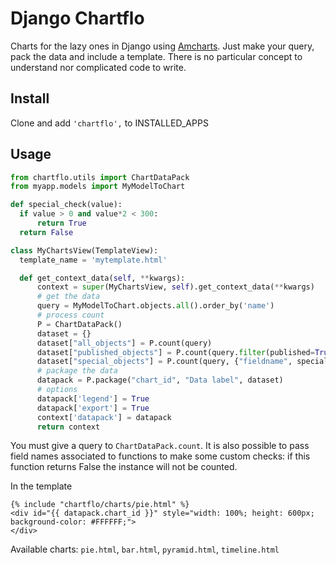 Django Chartflo
===============

Charts for the lazy ones in Django using [Amcharts](https://www.amcharts.com). Just make your query, pack the data and 
include a template. 
There is no particular concept to understand nor complicated code to write.

Install
--------------

Clone and add `'chartflo',` to INSTALLED_APPS

Usage
--------------

  ```python
from chartflo.utils import ChartDataPack
from myapp.models import MyModelToChart

def special_check(value):
	if value > 0 and value*2 < 300:
		return True
	return False

class MyChartsView(TemplateView):
    template_name = 'mytemplate.html'

    def get_context_data(self, **kwargs):
        context = super(MyChartsView, self).get_context_data(**kwargs)
        # get the data
        query = MyModelToChart.objects.all().order_by('name')
		# process count
        P = ChartDataPack()
        dataset = {}
        dataset["all_objects"] = P.count(query)
        dataset["published_objects"] = P.count(query.filter(published=True))
        dataset["special_objects"] = P.count(query, {"fieldname", special_check})
        # package the data
        datapack = P.package("chart_id", "Data label", dataset)
        # options
        datapack['legend'] = True
        datapack['export'] = True
        context['datapack'] = datapack
        return context
  ```

You must give a query to ``ChartDataPack.count``. It is also possible to pass field names associated to functions to 
make some custom checks: if this function returns False the instance will not be counted.

In the template

   ```django
{% include "chartflo/charts/pie.html" %}
<div id="{{ datapack.chart_id }}" style="width: 100%; height: 600px; background-color: #FFFFFF;">
</div>
   ```

Available charts: `pie.html`, `bar.html`, `pyramid.html`, `timeline.html`

